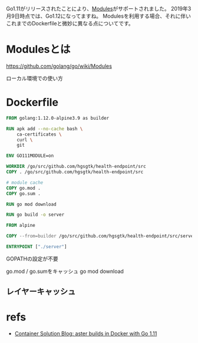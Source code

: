 Go1.11がリリースされたことにより、[Modules](https://github.com/golang/go/wiki/Modules)がサポートされました。
2019年3月9日時点では、Go1.12になってますね。
Modulesを利用する場合、それに伴いこれまでのDockerfileと微妙に異なる点についてです。

# Modulesとは
https://github.com/golang/go/wiki/Modules

ローカル環境での使い方

# Dockerfile

```Dockerfile
FROM golang:1.12.0-alpine3.9 as builder

RUN apk add --no-cache bash \
    ca-certificates \
    curl \
    git

ENV GO111MODULE=on

WORKDIR /go/src/github.com/hgsgtk/health-endpoint/src
COPY . /go/src/github.com/hgsgtk/health-endpoint/src

# module cache
COPY go.mod .
COPY go.sum .

RUN go mod download

RUN go build -o server

FROM alpine

COPY --from=builder /go/src/github.com/hgsgtk/health-endpoint/src/server .

ENTRYPOINT ["./server"]
```

GOPATHの設定が不要

go.mod / go.sumをキャッシュ
go mod download

## レイヤーキャッシュ


# refs
- [Container Solution Blog: aster builds in Docker with Go 1.11](https://container-solutions.com/faster-builds-in-docker-with-go-1-11/)
